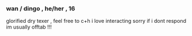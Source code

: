 ### wan / dingo , he/her , 16

glorified dry texer , feel free to c+h i love interacting
sorry if i dont respond im usually offtab !!! 

<!--
**wanderingEccentric/wanderingEccentric** is a ✨ _special_ ✨ repository because its `README.md` (this file) appears on your GitHub profile.

